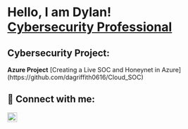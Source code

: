 <h1>Hello, I am Dylan! <br/><a href="https://www.linkedin.com/in/dylan-griffith-5a058a274">Cybersecurity Professional</a>

<h2> Cybersecurity Project:</h2>
  <b>Azure Project</b>
  [Creating a Live SOC and Honeynet in Azure] (https://github.com/dagriffith0616/Cloud_SOC)

<h2> 🤳 Connect with me:</h2>

[<img align="left" alt="DylanGriffith | LinkedIn" width="22px" src="https://cdn.jsdelivr.net/npm/simple-icons@v3/icons/linkedin.svg" />][linkedin]

[linkedin]: "https://www.linkedin.com/in/dylan-griffith-5a058a274"
